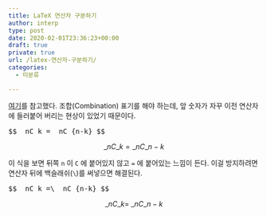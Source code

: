```yaml
---
title: LaTeX 연산자 구분하기
author: interp
type: post
date: 2020-02-01T23:36:23+00:00
draft: true
private: true
url: /latex-연산자-구분하기/
categories:
  - 미분류

---
```

[여기][1]를 참고했다. 조합(Combination) 표기를 해야 하는데, 앞 숫자가 자꾸 이전 연산자에 들러붙어 버리는 현상이 있었기 때문이다.

<pre class="brush: plain; title: ; notranslate" title="">$$ _nC_k = _nC_{n-k} $$
</pre>

$$ \_nC\_k = \_nC\_{n-k} $$

이 식을 보면 뒤쪽 `n` 이 `C` 에 붙어있지 않고 `=` 에 붙어있는 느낌이 든다. 이걸 방지하려면 연산자 뒤에 백슬래쉬(`\`)를 써넣으면 해결된다.

<pre class="brush: plain; title: ; notranslate" title="">$$ _nC_k =\ _nC_{n-k} $$
</pre>

$$ \_nC\_k =\ \_nC\_{n-k} $$

 [1]: https://www.sharelatex.com/learn/Spacing_in_math_mode